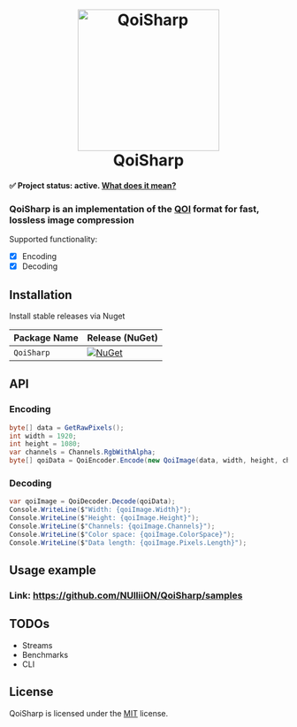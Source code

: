 <h1 align="center">

<img src="https://qoiformat.org/qoi-logo.svg" alt="QoiSharp" width="256"/>
<br/>
QoiSharp 
</h1>

#### ✅ **Project status: active**. [What does it mean?](https://github.com/NUlliiON/QoiSharp/blob/main/docs/project-status.md)
### QoiSharp is an implementation of the [QOI](https://github.com/phoboslab/qoi) format for fast, lossless image compression

Supported functionality:
- [x] Encoding
- [x] Decoding

## Installation

Install stable releases via Nuget

| Package Name                   | Release (NuGet) |
|--------------------------------|-----------------|
| `QoiSharp`         | [![NuGet](https://img.shields.io/nuget/v/QoiSharp.svg)](https://www.nuget.org/packages/QoiSharp/)

## API

### Encoding
```csharp
byte[] data = GetRawPixels();
int width = 1920;
int height = 1080;
var channels = Channels.RgbWithAlpha;
byte[] qoiData = QoiEncoder.Encode(new QoiImage(data, width, height, channels));
```
### Decoding
```csharp
var qoiImage = QoiDecoder.Decode(qoiData);
Console.WriteLine($"Width: {qoiImage.Width}");
Console.WriteLine($"Height: {qoiImage.Height}");
Console.WriteLine($"Channels: {qoiImage.Channels}");
Console.WriteLine($"Color space: {qoiImage.ColorSpace}");
Console.WriteLine($"Data length: {qoiImage.Pixels.Length}");
```
## Usage example
### Link: https://github.com/NUlliiON/QoiSharp/samples

## TODOs
* Streams
* Benchmarks
* CLI

## License

QoiSharp is licensed under the [MIT](LICENSE) license.
